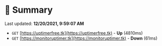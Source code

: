 # 📖 Summary
Last updated: **12/20/2021, 9:59:07 AM**

- `GET` [https://uptimerfree.tk](https://uptimerfree.tk) - **Up** (4810ms)
- `GET` [https://monitoruptimer.tk](https://monitoruptimer.tk) - **Down** (61ms)
